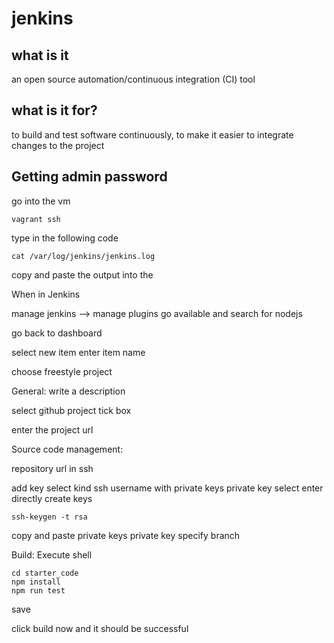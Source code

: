 # jenkins

## what is it
an open source automation/continuous integration (CI) tool

## what is it for?
to build and test software continuously, to make it easier to integrate changes to the project

## Getting admin password
go into the vm
```
vagrant ssh
```
type in the following code
```
cat /var/log/jenkins/jenkins.log
```
copy and paste the output into the

When in Jenkins

manage jenkins --> manage plugins
go available and search for nodejs

go back to dashboard

select new item
enter item name

choose freestyle project

General:
write a description

select github project tick box

enter the project url

Source code management:

repository url in ssh

add key
select kind ssh username with private keys
private key select enter directly
create keys
```
ssh-keygen -t rsa
```
copy and paste private keys
private key
specify branch

Build:
Execute shell
```
cd starter_code
npm install
npm run test
```
save

click build now and it should be successful
